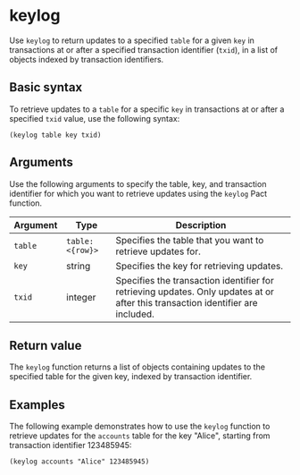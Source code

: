 # keylog

Use `keylog` to return updates to a specified `table` for a given `key` in transactions at or after a specified transaction identifier (`txid`), in a list of objects indexed by transaction identifiers.

## Basic syntax

To retrieve updates to a `table` for a specific `key` in transactions at or after a specified `txid` value, use the following syntax:

```pact
(keylog table key txid)
```

## Arguments

Use the following arguments to specify the table, key, and transaction identifier for which you want to retrieve updates using the `keylog` Pact function.

| Argument | Type | Description |
| --- | --- | --- |
| `table` | `table: <{row}>` | Specifies the table that you want to retrieve updates for. |
| `key` | string | Specifies the key for retrieving updates. |
| `txid` | integer | Specifies the transaction identifier for retrieving updates. Only updates at or after this transaction identifier are included. |

## Return value

The `keylog` function returns a list of objects containing updates to the specified table for the given key, indexed by transaction identifier.

## Examples

The following example demonstrates how to use the `keylog` function to retrieve updates for the `accounts` table for the key "Alice", starting from transaction identifier 123485945:

```pact
(keylog accounts "Alice" 123485945)
```
